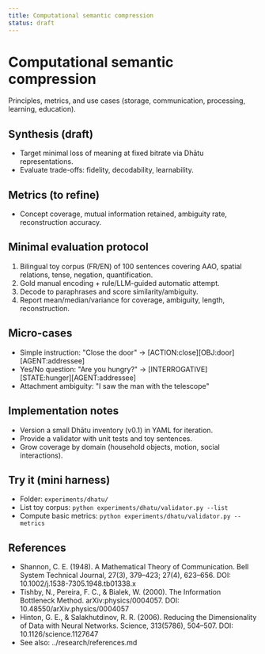```yaml
---
title: Computational semantic compression
status: draft
---
```


# Computational semantic compression

Principles, metrics, and use cases (storage, communication, processing, learning, education).

## Synthesis (draft)
- Target minimal loss of meaning at fixed bitrate via Dhātu representations.
- Evaluate trade-offs: fidelity, decodability, learnability.

## Metrics (to refine)
- Concept coverage, mutual information retained, ambiguity rate, reconstruction accuracy.

## Minimal evaluation protocol

1) Bilingual toy corpus (FR/EN) of 100 sentences covering AAO, spatial relations, tense, negation, quantification.
2) Gold manual encoding + rule/LLM-guided automatic attempt.
3) Decode to paraphrases and score similarity/ambiguity.
4) Report mean/median/variance for coverage, ambiguity, length, reconstruction.

## Micro-cases

- Simple instruction: "Close the door" → [ACTION:close][OBJ:door][AGENT:addressee]
- Yes/No question: "Are you hungry?" → [INTERROGATIVE][STATE:hunger][AGENT:addressee]
- Attachment ambiguity: "I saw the man with the telescope"

## Implementation notes

- Version a small Dhātu inventory (v0.1) in YAML for iteration.
- Provide a validator with unit tests and toy sentences.
- Grow coverage by domain (household objects, motion, social interactions).

## Try it (mini harness)

- Folder: `experiments/dhatu/`
- List toy corpus: `python experiments/dhatu/validator.py --list`
- Compute basic metrics: `python experiments/dhatu/validator.py --metrics`

## References

- Shannon, C. E. (1948). A Mathematical Theory of Communication. Bell System Technical Journal, 27(3), 379–423; 27(4), 623–656. DOI: 10.1002/j.1538-7305.1948.tb01338.x
- Tishby, N., Pereira, F. C., & Bialek, W. (2000). The Information Bottleneck Method. arXiv:physics/0004057. DOI: 10.48550/arXiv.physics/0004057
- Hinton, G. E., & Salakhutdinov, R. R. (2006). Reducing the Dimensionality of Data with Neural Networks. Science, 313(5786), 504–507. DOI: 10.1126/science.1127647
- See also: ../research/references.md
